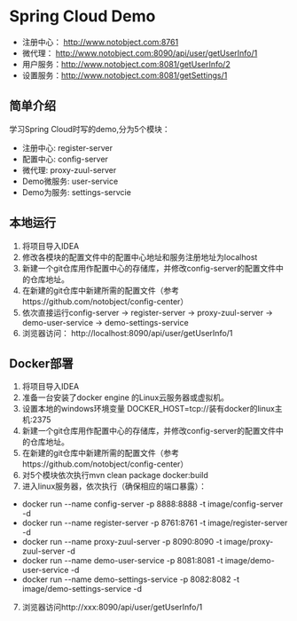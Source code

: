 # Spring Cloud Demo

- 注册中心： http://www.notobject.com:8761
- 微代理： http://www.notobject.com:8090/api/user/getUserInfo/1
- 用户服务：http://www.notobject.com:8081/getUserInfo/2
- 设置服务：http://www.notobject.com:8081/getSettings/1

## 简单介绍

学习Spring Cloud时写的demo,分为5个模块：

- 注册中心: register-server
- 配置中心: config-server
- 微代理: proxy-zuul-server
- Demo微服务: user-service
- Demo为服务: settings-servcie

## 本地运行

1. 将项目导入IDEA
2. 修改各模块的配置文件中的配置中心地址和服务注册地址为localhost
3. 新建一个git仓库用作配置中心的存储库，并修改config-server的配置文件中的仓库地址。
4. 在新建的git仓库中新建所需的配置文件（参考https://github.com/notobject/config-center）
5. 依次直接运行config-server -> register-server -> proxy-zuul-server -> demo-user-service -> demo-settings-service
6. 浏览器访问： http://localhost:8090/api/user/getUserInfo/1 

## Docker部署

1. 将项目导入IDEA
2. 准备一台安装了docker engine 的Linux云服务器或虚拟机。
3. 设置本地的windows环境变量 DOCKER_HOST=tcp://装有docker的linux主机:2375
4. 新建一个git仓库用作配置中心的存储库，并修改config-server的配置文件中的仓库地址。
5. 在新建的git仓库中新建所需的配置文件（参考https://github.com/notobject/config-center）
5. 对5个模块依次执行mvn clean package docker:build
6. 进入linux服务器，依次执行（确保相应的端口暴露）： 
  - docker run --name config-server -p 8888:8888 -t image/config-server -d
  - docker run --name register-server -p 8761:8761 -t image/register-server -d
  - docker run --name proxy-zuul-server -p 8090:8090 -t image/proxy-zuul-server -d
  - docker run --name demo-user-service -p 8081:8081 -t image/demo-user-service -d
  - docker run --name demo-settings-service -p 8082:8082 -t image/demo-settings-service -d
  
7. 浏览器访问http://xxx:8090/api/user/getUserInfo/1 

